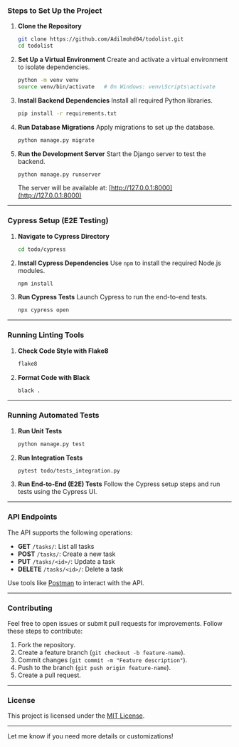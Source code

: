 ### Steps to Set Up the Project

1. **Clone the Repository**
   ```bash
   git clone https://github.com/Adilmohd04/todolist.git
   cd todolist
   ```

2. **Set Up a Virtual Environment**
   Create and activate a virtual environment to isolate dependencies.
   ```bash
   python -m venv venv
   source venv/bin/activate   # On Windows: venv\Scripts\activate
   ```

3. **Install Backend Dependencies**
   Install all required Python libraries.
   ```bash
   pip install -r requirements.txt
   ```

4. **Run Database Migrations**
   Apply migrations to set up the database.
   ```bash
   python manage.py migrate
   ```

5. **Run the Development Server**
   Start the Django server to test the backend.
   ```bash
   python manage.py runserver
   ```

   The server will be available at: [http://127.0.0.1:8000](http://127.0.0.1:8000)

---

### Cypress Setup (E2E Testing)

1. **Navigate to Cypress Directory**
   ```bash
   cd todo/cypress
   ```

2. **Install Cypress Dependencies**
   Use `npm` to install the required Node.js modules.
   ```bash
   npm install
   ```

3. **Run Cypress Tests**
   Launch Cypress to run the end-to-end tests.
   ```bash
   npx cypress open
   ```

---

### Running Linting Tools

1. **Check Code Style with Flake8**
   ```bash
   flake8
   ```

2. **Format Code with Black**
   ```bash
   black .
   ```

---

### Running Automated Tests

1. **Run Unit Tests**
   ```bash
   python manage.py test
   ```

2. **Run Integration Tests**
   ```bash
   pytest todo/tests_integration.py
   ```

3. **Run End-to-End (E2E) Tests**
   Follow the Cypress setup steps and run tests using the Cypress UI.

---

### API Endpoints
The API supports the following operations:
- **GET** `/tasks/`: List all tasks
- **POST** `/tasks/`: Create a new task
- **PUT** `/tasks/<id>/`: Update a task
- **DELETE** `/tasks/<id>/`: Delete a task

Use tools like [Postman](https://www.postman.com/) to interact with the API.

---

### Contributing
Feel free to open issues or submit pull requests for improvements. Follow these steps to contribute:
1. Fork the repository.
2. Create a feature branch (`git checkout -b feature-name`).
3. Commit changes (`git commit -m "Feature description"`).
4. Push to the branch (`git push origin feature-name`).
5. Create a pull request.

---

### License
This project is licensed under the [MIT License](LICENSE).

---

Let me know if you need more details or customizations!
